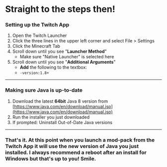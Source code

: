 # Straight to the steps then!

### Setting up the Twitch App

1. Open the Twitch Launcher
2. Click the three lines in the upper left corner and select File > Settings
3. Click the Minecraft Tab
4. Scroll down until you see "**Launcher Method**"
   - Make sure "Native Launcher" is selected here
5. Scroll down until you see "**Additional Arguments**"
   - **Add** the following to the textbox:
   - ```-version:1.8+```

---

### Making sure Java is up-to-date

1. Download the latest **64bit** Java 8 version from [https://www.java.com/en/download/manual.jsp](https://www.java.com/en/download/manual.jsp)
2. Run the installer you just downloaded
3. If prompted: Uninstall Out-of-Date Java versions

---

### That's it. At this point when you launch a mod-pack from the Twitch App it will use the new version of Java you just installed. I always recommend a reboot after an install for Windows but that's up to you! Smile.
